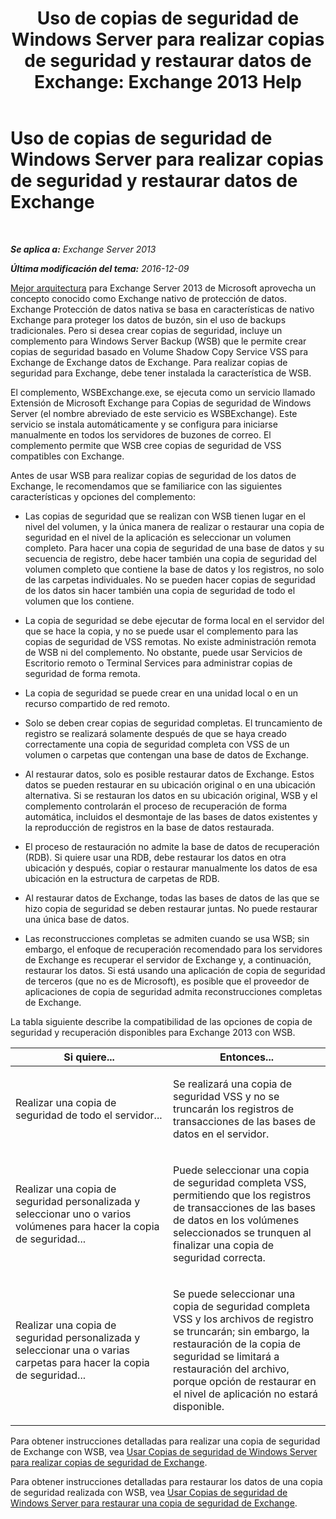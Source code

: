 ﻿---
title: 'Uso de copias de seguridad de Windows Server para realizar copias de seguridad y restaurar datos de Exchange: Exchange 2013 Help'
TOCTitle: Uso de copias de seguridad de Windows Server para realizar copias de seguridad y restaurar datos de Exchange
ms:assetid: 0fac891a-5713-42b6-afd5-c91b2b88f966
ms:mtpsurl: https://technet.microsoft.com/es-es/library/Dd876851(v=EXCHG.150)
ms:contentKeyID: 48267805
ms.date: 05/22/2018
mtps_version: v=EXCHG.150
ms.translationtype: MT
---

# Uso de copias de seguridad de Windows Server para realizar copias de seguridad y restaurar datos de Exchange

 

_**Se aplica a:** Exchange Server 2013_

_**Última modificación del tema:** 2016-12-09_

[Mejor arquitectura](https://blogs.technet.com/b/exchange/archive/2014/04/21/the-preferred-architecture.aspx) para Exchange Server 2013 de Microsoft aprovecha un concepto conocido como Exchange nativo de protección de datos. Exchange Protección de datos nativa se basa en características de nativo Exchange para proteger los datos de buzón, sin el uso de backups tradicionales. Pero si desea crear copias de seguridad, incluye un complemento para Windows Server Backup (WSB) que le permite crear copias de seguridad basado en Volume Shadow Copy Service VSS para Exchange de Exchange datos de Exchange. Para realizar copias de seguridad para Exchange, debe tener instalada la característica de WSB.

El complemento, WSBExchange.exe, se ejecuta como un servicio llamado Extensión de Microsoft Exchange para Copias de seguridad de Windows Server (el nombre abreviado de este servicio es WSBExchange). Este servicio se instala automáticamente y se configura para iniciarse manualmente en todos los servidores de buzones de correo. El complemento permite que WSB cree copias de seguridad de VSS compatibles con Exchange.

Antes de usar WSB para realizar copias de seguridad de los datos de Exchange, le recomendamos que se familiarice con las siguientes características y opciones del complemento:

  - Las copias de seguridad que se realizan con WSB tienen lugar en el nivel del volumen, y la única manera de realizar o restaurar una copia de seguridad en el nivel de la aplicación es seleccionar un volumen completo. Para hacer una copia de seguridad de una base de datos y su secuencia de registro, debe hacer también una copia de seguridad del volumen completo que contiene la base de datos y los registros, no solo de las carpetas individuales. No se pueden hacer copias de seguridad de los datos sin hacer también una copia de seguridad de todo el volumen que los contiene.

  - La copia de seguridad se debe ejecutar de forma local en el servidor del que se hace la copia, y no se puede usar el complemento para las copias de seguridad de VSS remotas. No existe administración remota de WSB ni del complemento. No obstante, puede usar Servicios de Escritorio remoto o Terminal Services para administrar copias de seguridad de forma remota.

  - La copia de seguridad se puede crear en una unidad local o en un recurso compartido de red remoto.

  - Solo se deben crear copias de seguridad completas. El truncamiento de registro se realizará solamente después de que se haya creado correctamente una copia de seguridad completa con VSS de un volumen o carpetas que contengan una base de datos de Exchange.

  - Al restaurar datos, solo es posible restaurar datos de Exchange. Estos datos se pueden restaurar en su ubicación original o en una ubicación alternativa. Si se restauran los datos en su ubicación original, WSB y el complemento controlarán el proceso de recuperación de forma automática, incluidos el desmontaje de las bases de datos existentes y la reproducción de registros en la base de datos restaurada.

  - El proceso de restauración no admite la base de datos de recuperación (RDB). Si quiere usar una RDB, debe restaurar los datos en otra ubicación y después, copiar o restaurar manualmente los datos de esa ubicación en la estructura de carpetas de RDB.

  - Al restaurar datos de Exchange, todas las bases de datos de las que se hizo copia de seguridad se deben restaurar juntas. No puede restaurar una única base de datos.

  - Las reconstrucciones completas se admiten cuando se usa WSB; sin embargo, el enfoque de recuperación recomendado para los servidores de Exchange es recuperar el servidor de Exchange y, a continuación, restaurar los datos. Si está usando una aplicación de copia de seguridad de terceros (que no es de Microsoft), es posible que el proveedor de aplicaciones de copia de seguridad admita reconstrucciones completas de Exchange.

La tabla siguiente describe la compatibilidad de las opciones de copia de seguridad y recuperación disponibles para Exchange 2013 con WSB.


<table>
<colgroup>
<col style="width: 50%" />
<col style="width: 50%" />
</colgroup>
<thead>
<tr class="header">
<th>Si quiere...</th>
<th>Entonces...</th>
</tr>
</thead>
<tbody>
<tr class="odd">
<td><p>Realizar una copia de seguridad de todo el servidor...</p></td>
<td><p>Se realizará una copia de seguridad VSS y no se truncarán los registros de transacciones de las bases de datos en el servidor.</p></td>
</tr>
<tr class="even">
<td><p>Realizar una copia de seguridad personalizada y seleccionar uno o varios volúmenes para hacer la copia de seguridad...</p></td>
<td><p>Puede seleccionar una copia de seguridad completa VSS, permitiendo que los registros de transacciones de las bases de datos en los volúmenes seleccionados se trunquen al finalizar una copia de seguridad correcta.</p></td>
</tr>
<tr class="odd">
<td><p>Realizar una copia de seguridad personalizada y seleccionar una o varias carpetas para hacer la copia de seguridad...</p></td>
<td><p>Se puede seleccionar una copia de seguridad completa VSS y los archivos de registro se truncarán; sin embargo, la restauración de la copia de seguridad se limitará a restauración del archivo, porque opción de restaurar en el nivel de aplicación no estará disponible.</p></td>
</tr>
</tbody>
</table>


Para obtener instrucciones detalladas para realizar una copia de seguridad de Exchange con WSB, vea [Usar Copias de seguridad de Windows Server para realizar copias de seguridad de Exchange](use-windows-server-backup-to-back-up-exchange-exchange-2013-help.md).

Para obtener instrucciones detalladas para restaurar los datos de una copia de seguridad realizada con WSB, vea [Usar Copias de seguridad de Windows Server para restaurar una copia de seguridad de Exchange](use-windows-server-backup-to-restore-a-backup-of-exchange-exchange-2013-help.md).

